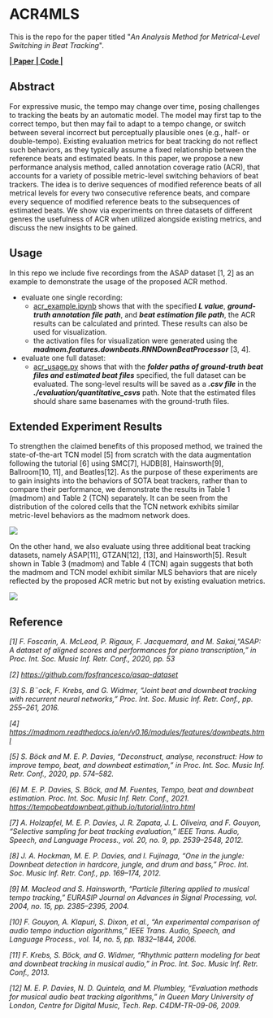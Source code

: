 # ACR4MLS

This is the repo for the paper titled
"*An Analysis Method for Metrical-Level Switching in Beat Tracking*".

[ **| Paper** ](https://)[ **| Code |** ](https://github.com/SunnyCYC/acr4mls/)


## Abstract
For expressive music, the tempo may change over time, posing challenges to tracking the beats by an automatic model. The model may first tap to the correct tempo, but then may fail to adapt to a tempo change, or switch between several incorrect but perceptually plausible ones (e.g., half- or double-tempo). Existing evaluation metrics for beat tracking do not reflect such behaviors, as they typically assume a fixed relationship between the reference beats and estimated beats. In this paper, we propose a new performance analysis method, called annotation coverage ratio (ACR), that accounts for a variety of possible metric-level switching behaviors of beat trackers. The idea is to derive sequences of modified reference beats of all metrical levels for every two consecutive reference beats, and compare every sequence of modified reference beats to the subsequences of estimated beats. We show via experiments on three datasets of different genres the usefulness of ACR when utilized alongside existing metrics, and discuss the new insights to be gained. 


## Usage
In this repo we include five recordings from the ASAP dataset [1, 2] as an example to demonstrate the usage of the proposed ACR method. 

* evaluate one single recording:
    * [acr_example.ipynb](https://github.com/SunnyCYC/acr4mls/blob/main/acr_example.ipynb) shows that with the specified ***L value***, ***ground-truth annotation file path***, and ***beat estimation file path***, the ACR results can be calculated and printed. These results can also be used for visualization.
    * the activation files for visualization were generated using the ***madmom.features.downbeats.RNNDownBeatProcessor*** [3, 4].
* evaluate one full dataset:
    * [acr_usage.py](https://github.com/SunnyCYC/acr4mls/blob/main/acr_usage.py) shows that with the ***folder paths of ground-truth beat files and estimated beat files*** specified, the full dataset can be evaluated. The song-level results will be saved as a ***.csv file*** in the ***./evaluation/quantitative_csvs*** path. Note that the estimated files should share same basenames with the ground-truth files.



## Extended Experiment Results
To strengthen the claimed benefits of this proposed method, we trained the state-of-the-art TCN model [5] from scratch with the data augmentation following the tutorial [6] using SMC[7], HJDB[8], Hainsworth[9], Ballroom[10, 11], and Beatles[12]. As the purpose of these experiments are to gain insights into the behaviors of SOTA beat trackers, rather than to compare their performance, we demonstrate the results in Table 1 (madmom) and Table 2 (TCN) separately. It can be seen from the distribution of the colored cells that the TCN network exhibits similar metric-level behaviors as the madmom network does.

![](https://i.imgur.com/vgStrbC.png)

On the other hand, we also evaluate using three additional beat tracking datasets, namely ASAP[11], GTZAN[12], [13], and Hainsworth[5]. Result shown in Table 3 (madmom) and Table 4 (TCN) again suggests that both the madmom and TCN model exhibit similar MLS behaviors that are nicely reflected by the proposed ACR metric but not by existing evaluation metrics.

![](https://i.imgur.com/iNnE0tQ.png)

## Reference
*[1] F. Foscarin, A. McLeod, P. Rigaux, F. Jacquemard, and M. Sakai,“ASAP: A dataset of aligned scores and performances for piano transcription,” in Proc. Int. Soc. Music Inf. Retr. Conf., 2020, pp. 53*

*[2] https://github.com/fosfrancesco/asap-dataset*

*[3] S. B¨ock, F. Krebs, and G. Widmer, “Joint beat and downbeat tracking with recurrent neural networks,” Proc. Int. Soc. Music Inf. Retr. Conf., pp. 255–261, 2016.*

*[4] https://madmom.readthedocs.io/en/v0.16/modules/features/downbeats.html*

*[5] S. Böck and M. E. P. Davies, “Deconstruct, analyse, reconstruct: How to improve tempo, beat, and downbeat estimation,” in Proc. Int. Soc. Music Inf. Retr. Conf., 2020, pp. 574–582.*

*[6] M. E. P. Davies, S. Böck, and M. Fuentes, Tempo, beat and downbeat estimation. Proc. Int. Soc. Music Inf. Retr. Conf., 2021. https://tempobeatdownbeat.github.io/tutorial/intro.html*

*[7] A. Holzapfel, M. E. P. Davies, J. R. Zapata, J. L. Oliveira, and F. Gouyon, “Selective sampling for beat tracking evaluation,” IEEE Trans. Audio, Speech, and Language Process., vol. 20, no. 9, pp. 2539–2548, 2012.*

*[8] J. A. Hockman, M. E. P. Davies, and I. Fujinaga, “One in the jungle: Downbeat detection in hardcore, jungle, and drum and bass,” Proc. Int. Soc. Music Inf. Retr. Conf., pp. 169–174, 2012.*

*[9] M. Macleod and S. Hainsworth, “Particle filtering applied to musical tempo tracking,” EURASIP Journal on Advances in Signal Processing, vol. 2004, no. 15, pp. 2385–2395, 2004.*

*[10] F. Gouyon, A. Klapuri, S. Dixon, et al., “An experimental comparison of audio tempo induction algorithms,” IEEE Trans. Audio, Speech, and Language Process., vol. 14, no. 5, pp. 1832–1844, 2006.*

*[11] F. Krebs, S. Böck, and G. Widmer, “Rhythmic pattern modeling for beat and downbeat tracking in musical audio,” in Proc. Int. Soc. Music Inf. Retr. Conf., 2013.*

*[12] M. E. P. Davies, N. D. Quintela, and M. Plumbley, “Evaluation methods for musical audio beat tracking algorithms,” in Queen Mary University of London, Centre for Digital Music, Tech. Rep. C4DM-TR-09-06, 2009.*
